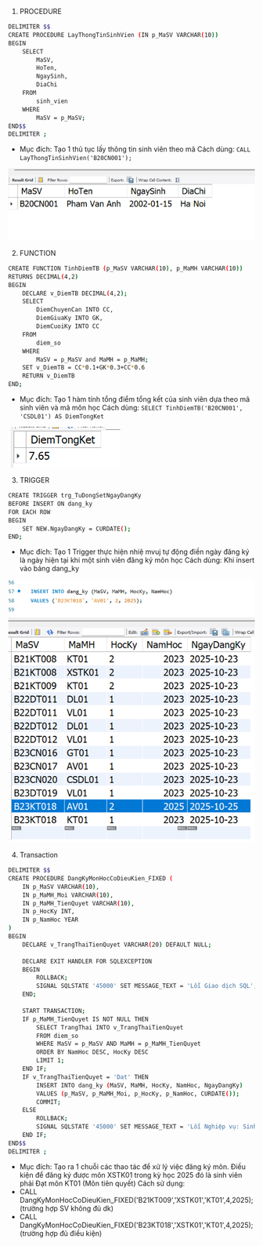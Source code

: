 1. PROCEDURE

```bash
DELIMITER $$
CREATE PROCEDURE LayThongTinSinhVien (IN p_MaSV VARCHAR(10))
BEGIN
    SELECT
        MaSV,
        HoTen,
        NgaySinh,
        DiaChi
    FROM
        sinh_vien
    WHERE
        MaSV = p_MaSV;
END$$
DELIMITER ;

```

- Mục đích: Tạo 1 thủ tục lấy thông tin sinh viên theo mã
  Cách dùng: `CALL LayThongTinSinhVien('B20CN001');`

![Kết quả khi chạy câu lệnh trên](./img/procedures.png)

2. FUNCTION

```bash
CREATE FUNCTION TinhDiemTB (p_MaSV VARCHAR(10), p_MaMH VARCHAR(10))
RETURNS DECIMAL(4,2)
BEGIN
    DECLARE v_DiemTB DECIMAL(4,2);
    SELECT
        DiemChuyenCan INTO CC,
        DiemGiuaKy INTO GK,
        DiemCuoiKy INTO CC
    FROM
        diem_so
    WHERE
        MaSV = p_MaSV and MaMH = p_MaMH;
    SET v_DiemTB = CC*0.1+GK*0.3+CC*0.6
    RETURN v_DiemTB
END;
```

- Mục đích: Tạo 1 hàm tính tổng điểm tổng kết của sinh viên dựa theo mã sinh viên và mã môn học
  Cách dùng: `SELECT TinhDiemTB('B20CN001', 'CSDL01') AS DiemTongKet`

![Kết quả khi chạy câu lệnh trên](./img/function.png)

3. TRIGGER

```bash
CREATE TRIGGER trg_TuDongSetNgayDangKy
BEFORE INSERT ON dang_ky
FOR EACH ROW
BEGIN
    SET NEW.NgayDangKy = CURDATE();
END;
```

- Mục đích: Tạo 1 Trigger thực hiện nhiệ mvuj tự động điền ngày đăng ký là ngày hiện tại khi một sinh viên đăng ký môn học
  Cách dùng: Khi insert vào bảng dang_ky

![Kết quả khi chạy câu lệnh trên](./img/trigger.png)

4. Transaction

```bash
DELIMITER $$
CREATE PROCEDURE DangKyMonHocCoDieuKien_FIXED (
    IN p_MaSV VARCHAR(10),
    IN p_MaMH_Moi VARCHAR(10),
    IN p_MaMH_TienQuyet VARCHAR(10),
    IN p_HocKy INT,
    IN p_NamHoc YEAR
)
BEGIN
    DECLARE v_TrangThaiTienQuyet VARCHAR(20) DEFAULT NULL;

    DECLARE EXIT HANDLER FOR SQLEXCEPTION
    BEGIN
        ROLLBACK;
        SIGNAL SQLSTATE '45000' SET MESSAGE_TEXT = 'Lỗi Giao dịch SQL';
    END;

    START TRANSACTION;
    IF p_MaMH_TienQuyet IS NOT NULL THEN
        SELECT TrangThai INTO v_TrangThaiTienQuyet
        FROM diem_so
        WHERE MaSV = p_MaSV AND MaMH = p_MaMH_TienQuyet
        ORDER BY NamHoc DESC, HocKy DESC
        LIMIT 1;
    END IF;
    IF v_TrangThaiTienQuyet = 'Dat' THEN
        INSERT INTO dang_ky (MaSV, MaMH, HocKy, NamHoc, NgayDangKy)
        VALUES (p_MaSV, p_MaMH_Moi, p_HocKy, p_NamHoc, CURDATE());
        COMMIT;
    ELSE
        ROLLBACK;
        SIGNAL SQLSTATE '45000' SET MESSAGE_TEXT = 'Lỗi Nghiệp vụ: Sinh viên chưa Đạt môn tiên quyết.';
    END IF;
END$$
DELIMITER ;
```

- Mục đích: Tạo ra 1 chuỗi các thao tác để xử lý việc đăng ký môn. Điều kiện để đăng ký được môn XSTK01 trong kỳ học 2025 đó là sinh viên phải Đạt môn KT01 (Môn tiên quyết)
  Cách sử dụng:
- CALL DangKyMonHocCoDieuKien_FIXED('B21KT009','XSTK01','KT01',4,2025); (trường hợp SV không đủ dk)
- CALL DangKyMonHocCoDieuKien_FIXED('B23KT018','XSTK01','KT01',4,2025); (trường hợp đủ điều kiện)

